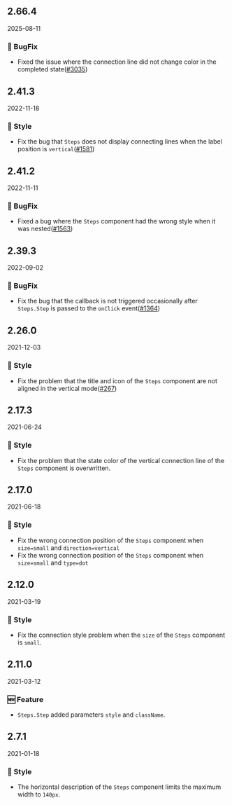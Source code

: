 ## 2.66.4

2025-08-11

### 🐛 BugFix

- Fixed the issue where the connection line did not change color in the completed state([#3035](https://github.com/arco-design/arco-design/pull/3035))

## 2.41.3

2022-11-18

### 💅 Style

- Fix the bug that `Steps` does not display connecting lines when the label position is `vertical`([#1581](https://github.com/arco-design/arco-design/pull/1581))

## 2.41.2

2022-11-11

### 🐛 BugFix

- Fixed a bug where the `Steps` component had the wrong style when it was nested([#1563](https://github.com/arco-design/arco-design/pull/1563))

## 2.39.3

2022-09-02

### 🐛 BugFix

- Fix the bug that the callback is not triggered occasionally after `Steps.Step` is passed to the `onClick` event([#1364](https://github.com/arco-design/arco-design/pull/1364))

## 2.26.0

2021-12-03

### 💅 Style

- Fix the problem that the title and icon of the `Steps` component are not aligned in the vertical mode([#267](https://github.com/arco-design/arco-design/pull/267))

## 2.17.3

2021-06-24

### 💅 Style

- Fix the problem that the state color of the vertical connection line of the `Steps` component is overwritten.



## 2.17.0

2021-06-18

### 💅 Style

- Fix the wrong connection position of the `Steps` component when `size=small` and `direction=vertical`
- Fix the wrong connection position of the `Steps` component when `size=small` and `type=dot`



## 2.12.0

2021-03-19

### 💅 Style

- Fix the connection style problem when the `size` of the `Steps` component is `small`.

## 2.11.0

2021-03-12

### 🆕 Feature

- `Steps.Step` added parameters `style` and `className`.

## 2.7.1

2021-01-18

### 💅 Style

- The horizontal description of the `Steps` component limits the maximum width to `140px`.




